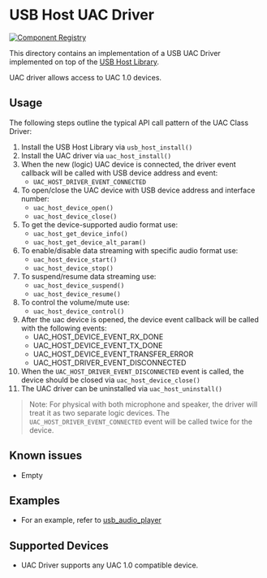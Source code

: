 # USB Host UAC Driver

[![Component Registry](https://components.espressif.com/components/espressif/usb_host_uac/badge.svg)](https://components.espressif.com/components/espressif/usb_host_uac)

This directory contains an implementation of a USB UAC Driver implemented on top of the [USB Host Library](https://docs.espressif.com/projects/esp-idf/en/latest/esp32s2/api-reference/peripherals/usb_host.html).

UAC driver allows access to UAC 1.0 devices.

## Usage

The following steps outline the typical API call pattern of the UAC Class Driver:

1. Install the USB Host Library via `usb_host_install()`
2. Install the UAC driver via `uac_host_install()`
3. When the new (logic) UAC device is connected, the driver event callback will be called with USB device address and event:
    - `UAC_HOST_DRIVER_EVENT_CONNECTED`
4. To open/close the UAC device with USB device address and interface number:
    - `uac_host_device_open()`
    - `uac_host_device_close()`
5. To get the device-supported audio format use:
    - `uac_host_get_device_info()`
    - `uac_host_get_device_alt_param()`
6. To enable/disable data streaming with specific audio format use:
    - `uac_host_device_start()`
    - `uac_host_device_stop()`
7. To suspend/resume data streaming use:
    - `uac_host_device_suspend()`
    - `uac_host_device_resume()`
8. To control the volume/mute use:
    - `uac_host_device_control()`
9. After the uac device is opened, the device event callback will be called with the following events:
    - UAC_HOST_DEVICE_EVENT_RX_DONE
    - UAC_HOST_DEVICE_EVENT_TX_DONE
    - UAC_HOST_DEVICE_EVENT_TRANSFER_ERROR
    - UAC_HOST_DRIVER_EVENT_DISCONNECTED
10. When the `UAC_HOST_DRIVER_EVENT_DISCONNECTED` event is called, the device should be closed via `uac_host_device_close()`
11. The UAC driver can be uninstalled via `uac_host_uninstall()`

> Note: For physical with both microphone and speaker, the driver will treat it as two separate logic devices.
> The `UAC_HOST_DRIVER_EVENT_CONNECTED` event will be called twice for the device.

## Known issues

- Empty

## Examples

- For an example, refer to [usb_audio_player](./examples/usb_audio_player)

## Supported Devices

- UAC Driver supports any UAC 1.0 compatible device.